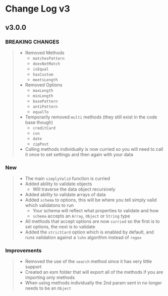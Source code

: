 # Change Log v3

## v3.0.0

### BREAKING CHANGES
> - Removed Methods
>   - `matchesPattern`
>   - `doesNotMatch`
>   - `isEqual`
>   - `hasCustom`
>   - `meetsLength`
> - Removed Options
>   - `maxLength`
>   - `minLength`
>   - `basePattern`
>   - `antiPattern`
>   - `equalTo`
> - Temporarily removed `multi` methods (they still exist in the code base though)
>   - `creditCard`
>   - `cvn`
>   - `date`
>   - `zipPost`
> - Calling methods individually is now curried so you will need to call it once to set settings and then again with your data

### New

> - The main `simplyValid` function is curried
> - Added ability to validate objects
>   - Will traverse the data object recursively
> - Added ability to validate arrays of data
> - Added `schema` to options, this will be where you tell simply valid which validatons to run
>   - Your schema will reflect what properties to validate and how
>   - `schema` accepts an `Array`, `Object` or `String` type
> - All methods that accept options are now `curried` so the first is to set options, the next is to validate
> - Added the `strictCard` option which is enabled by default, and runs validation against a `luhn` algorithm instead of `regex`

### Improvements

> - Removed the use of the `search` method since it has very little support
> - Created an esm folder that will export all of the methods if you are importing only methods
> - When using methods individually the 2nd param sent in no longer needs to be an `Object`